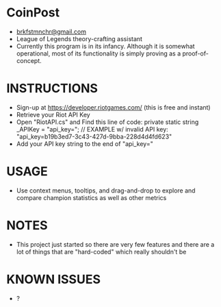 CoinPost
========
* brkfstmnchr@gmail.com
* League of Legends theory-crafting assistant
* Currently this program is in its infancy. Although it is somewhat operational, most of its functionality is simply proving as a proof-of-concept.

INSTRUCTIONS
==========================================================================
* Sign-up at https://developer.riotgames.com/ (this is free and instant)
* Retrieve your Riot API Key
* Open "RiotAPI.cs" and Find this line of code:
     private static string _APIKey = "api_key="; // EXAMPLE w/ invalid API key: "api_key=b19b3ed7-3c43-427d-9bba-228d4d4fd623"
* Add your API key string to the end of "api_key="

USAGE
==========================================================================
* Use context menus, tooltips, and drag-and-drop to explore and compare champion statistics as well as other metrics

NOTES
==========================================================================
* This project just started so there are very few features and there are a lot of things that are "hard-coded" which really shouldn't be

KNOWN ISSUES
==========================================================================
* ?
